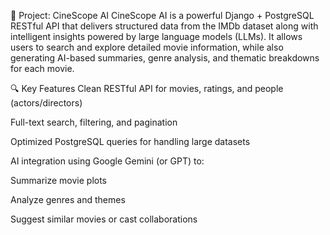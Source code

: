 📌 Project: CineScope AI
CineScope AI is a powerful Django + PostgreSQL RESTful API that delivers structured data from the IMDb dataset along with intelligent insights powered by large language models (LLMs). It allows users to search and explore detailed movie information, while also generating AI-based summaries, genre analysis, and thematic breakdowns for each movie.

🔍 Key Features
Clean RESTful API for movies, ratings, and people (actors/directors)

Full-text search, filtering, and pagination

Optimized PostgreSQL queries for handling large datasets

AI integration using Google Gemini (or GPT) to:

Summarize movie plots

Analyze genres and themes

Suggest similar movies or cast collaborations

